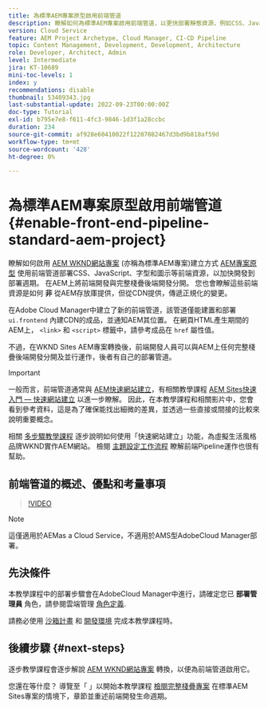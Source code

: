 ```yaml
---
title: 為標準AEM專案原型啟用前端管道
description: 瞭解如何為標準AEM專案啟用前端管道，以更快部署靜態資源，例如CSS、JavaScript、字型、圖示。 此外也會將前端開發與AEM上的完整棧疊後端開發分開。
version: Cloud Service
feature: AEM Project Archetype, Cloud Manager, CI-CD Pipeline
topic: Content Management, Development, Development, Architecture
role: Developer, Architect, Admin
level: Intermediate
jira: KT-10689
mini-toc-levels: 1
index: y
recommendations: disable
thumbnail: 53409343.jpg
last-substantial-update: 2022-09-23T00:00:00Z
doc-type: Tutorial
exl-id: b795e7e8-f611-4fc3-9846-1d3f1a28ccbc
duration: 234
source-git-commit: af928e60410022f12207082467d3bd9b818af59d
workflow-type: tm+mt
source-wordcount: '428'
ht-degree: 0%

---
```


# 為標準AEM專案原型啟用前端管道{#enable-front-end-pipeline-standard-aem-project}

瞭解如何啟用 [AEM WKND網站專案](https://github.com/adobe/aem-guides-wknd) (亦稱為標準AEM專案)建立方式 [AEM專案原型](https://github.com/adobe/aem-project-archetype) 使用前端管道部署CSS、JavaScript、字型和圖示等前端資源，以加快開發到部署週期。 在AEM上將前端開發與完整棧疊後端開發分開。 您也會瞭解這些前端資源是如何 __非__ 從AEM存放庫提供，但從CDN提供，傳遞正規化的變更。


在Adobe Cloud Manager中建立了新的前端管道，該管道僅能建置和部署 `ui.frontend` 內建CDN的成品，並通知AEM其位置。 在網頁HTML產生期間的AEM上， `<link>` 和 `<script>` 標籤中，請參考成品在 `href` 屬性值。

不過，在WKND Sites AEM專案轉換後，前端開發人員可以與AEM上任何完整棧疊後端開發分開及並行運作，後者有自己的部署管道。

>[!IMPORTANT]
>
>一般而言，前端管道通常與 [AEM快速網站建立](https://experienceleague.adobe.com/docs/experience-manager-cloud-service/content/sites/administering/site-creation/quick-site/overview.html?lang=en)，有相關教學課程 [AEM Sites快速入門 — 快速網站建立](https://experienceleague.adobe.com/docs/experience-manager-learn/getting-started-wknd-tutorial-develop/site-template/overview.html) 以進一步瞭解。 因此，在本教學課程和相關影片中，您會看到參考資料，這是為了確保能找出細微的差異，並透過一些直接或間接的比較來說明重要概念。


相關 [多步驟教學課程](https://experienceleague.adobe.com/docs/experience-manager-learn/getting-started-wknd-tutorial-develop/site-template/overview.html) 逐步說明如何使用「快速網站建立」功能，為虛擬生活風格品牌WKND實作AEM網站。 檢閱 [主題設定工作流程](https://experienceleague.adobe.com/docs/experience-manager-learn/getting-started-wknd-tutorial-develop/site-template/theming.html) 瞭解前端Pipeline運作也很有幫助。

## 前端管道的概述、優點和考量事項

>[!VIDEO](https://video.tv.adobe.com/v/3409343?quality=12&learn=on)


>[!NOTE]
>
>這僅適用於AEMas a Cloud Service，不適用於AMS型AdobeCloud Manager部署。

## 先決條件

本教學課程中的部署步驟會在AdobeCloud Manager中進行，請確定您已 __部署管理員__ 角色，請參閱雲端管理 [角色定義](https://experienceleague.adobe.com/docs/experience-manager-cloud-manager/content/requirements/users-and-roles.html?lang=en#role-definitions).

請務必使用 [沙箱計畫](https://experienceleague.adobe.com/docs/experience-manager-cloud-service/content/implementing/using-cloud-manager/programs/introduction-sandbox-programs.html) 和 [開發環境](https://experienceleague.adobe.com/docs/experience-manager-cloud-service/content/implementing/using-cloud-manager/manage-environments.html) 完成本教學課程時。

## 後續步驟 {#next-steps}

逐步教學課程會逐步解說 [AEM WKND網站專案](https://github.com/adobe/aem-guides-wknd) 轉換，以便為前端管道啟用它。

您還在等什麼？ 導覽至「 」以開始本教學課程 [檢閱完整棧疊專案](review-uifrontend-module.md) 在標準AEM Sites專案的情境下，章節並重述前端開發生命週期。
